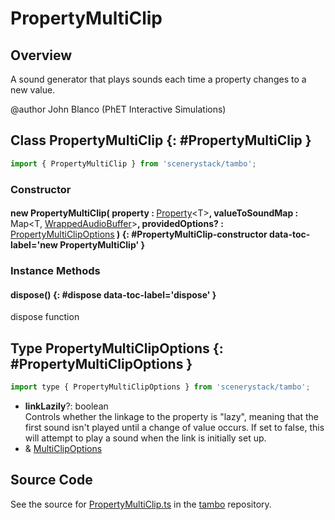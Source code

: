# PropertyMultiClip

## Overview

A sound generator that plays sounds each time a property changes to a new value.

@author John Blanco (PhET Interactive Simulations)

## Class PropertyMultiClip {: #PropertyMultiClip }


```js
import { PropertyMultiClip } from 'scenerystack/tambo';
```
### Constructor

#### new PropertyMultiClip( property : <span style="font-weight: 400;">[Property](../axon/Property.md)&lt;T&gt;</span>, valueToSoundMap : <span style="font-weight: 400;">Map&lt;T, [WrappedAudioBuffer](../tambo/WrappedAudioBuffer.md)&gt;</span>, providedOptions? : <span style="font-weight: 400;">[PropertyMultiClipOptions](../tambo/PropertyMultiClip.md#PropertyMultiClipOptions)</span> ) {: #PropertyMultiClip-constructor data-toc-label='new PropertyMultiClip' }

### Instance Methods

#### dispose() {: #dispose data-toc-label='dispose' }

dispose function



## Type PropertyMultiClipOptions {: #PropertyMultiClipOptions }


```js
import type { PropertyMultiClipOptions } from 'scenerystack/tambo';
```


- **linkLazily**?: <span style="color: hsla(calc(var(--md-hue) + 180deg),80%,40%,1);">boolean</span>
<br>  Controls whether the linkage to the property is "lazy", meaning that the first sound isn't played until a
  change of value occurs.  If set to false, this will attempt to play a sound when the link is initially set up.
- &amp; [MultiClipOptions](../tambo/MultiClip.md#MultiClipOptions)




## Source Code

See the source for [PropertyMultiClip.ts](https://github.com/phetsims/tambo/blob/main/js/sound-generators/PropertyMultiClip.ts) in the [tambo](https://github.com/phetsims/tambo) repository.
